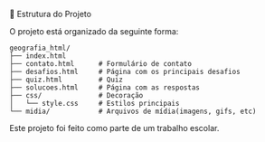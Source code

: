 📁 Estrutura do Projeto

O projeto está organizado da seguinte forma:

```
geografia_html/
├── index.html        
├── contato.html      # Formulário de contato
├── desafios.html     # Página com os principais desafios 
├── quiz.html         # Quiz
├── solucoes.html     # Página com as respostas
├── css/              # Decoração
│   └── style.css     # Estilos principais
└── midia/            # Arquivos de mídia(imagens, gifs, etc)
```

Este projeto foi feito como parte de um trabalho escolar.
